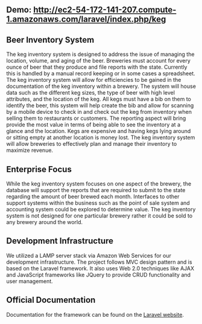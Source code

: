 ## Demo: http://ec2-54-172-141-207.compute-1.amazonaws.com/laravel/index.php/keg

## Beer Inventory System
The keg inventory system is designed to address the issue of managing the location, volume, and aging of the beer. Breweries must account for every ounce of beer that they produce and file reports with the state. Currently this is handled by a manual record keeping or in some cases a spreadsheet. The keg inventory system will allow for efficiencies to be gained in the documentation of the keg inventory within a brewery. The system will house data such as the different keg sizes, the type of beer with high level attributes, and the location of the keg. All kegs must have a bib on them to identify the beer, this system will help create the bib and allow for scanning by a mobile device to check in and check out the keg from inventory when selling them to restaurants or customers. The reporting aspect will bring provide the most value in terms of being able to see the inventory at a glance and the location. Kegs are expensive and having kegs lying around or sitting empty at another location is money lost. The keg inventory system will allow breweries to effectively plan and manage their inventory to maximize revenue. 

## Enterprise Focus
While the keg inventory system focuses on one aspect of the brewery, the database will support the reports that are required to submit to the state regarding the amount of beer brewed each month. Interfaces to other support systems within the business such as the point of sale system and accounting system could be explored to determine value. The keg inventory system is not designed for one particular brewery rather it could be sold to any brewery around the world.

## Development Infrastructure
We utilized a LAMP server stack via Amazon Web Services for our development infrastructure. The project follows MVC design pattern and is based on the Laravel framework. It also uses Web 2.0 techniques like AJAX and JavaScript frameworks like JQuery to provide CRUD functionality and user management.

## Official Documentation
Documentation for the framework can be found on the [Laravel website](http://laravel.com/docs).

